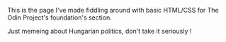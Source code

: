 This is the page I've made fiddling around with basic HTML/CSS for The Odin Project's foundation's section.


Just memeing about Hungarian politics, don't take it seriously !